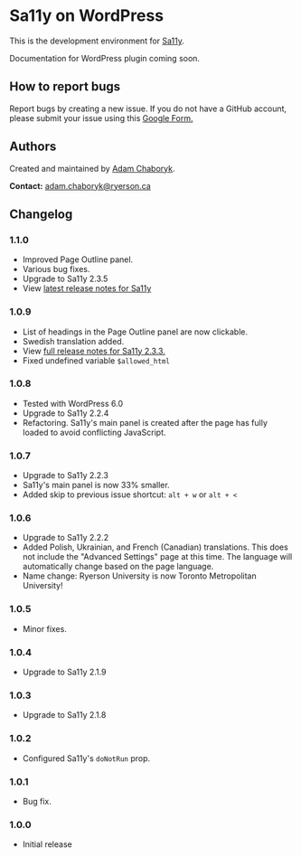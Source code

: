 # Sa11y on WordPress
This is the development environment for [Sa11y](https://github.com/ryersondmp/sa11y).

Documentation for WordPress plugin coming soon.

## How to report bugs
Report bugs by creating a new issue. If you do not have a GitHub account, please submit your issue using this [Google Form.](https://forms.gle/sjzK9XykETaoqZv99)

## Authors
Created and maintained by [Adam Chaboryk](https://github.com/adamchaboryk).

**Contact:** [adam.chaboryk@ryerson.ca](mailto:adam.chaboryk@ryerson.ca)

## Changelog

### 1.1.0
- Improved Page Outline panel.
- Various bug fixes.
- Upgrade to Sa11y 2.3.5
- View [latest release notes for Sa11y](https://github.com/ryersondmp/sa11y/releases/)

### 1.0.9
- List of headings in the Page Outline panel are now clickable.
- Swedish translation added.
- View [full release notes for Sa11y 2.3.3.](https://github.com/ryersondmp/sa11y/releases/tag/2.3.3)
- Fixed undefined variable `$allowed_html`

### 1.0.8
- Tested with WordPress 6.0
- Upgrade to Sa11y 2.2.4
- Refactoring. Sa11y's main panel is created after the page has fully loaded to avoid conflicting JavaScript.

### 1.0.7
- Upgrade to Sa11y 2.2.3
- Sa11y's main panel is now 33% smaller.
- Added skip to previous issue shortcut: `alt + w` or `alt + <`

### 1.0.6
- Upgrade to Sa11y 2.2.2
- Added Polish, Ukrainian, and French (Canadian) translations. This does not include the "Advanced Settings" page at this time. The language will automatically change based on the page language.
- Name change: Ryerson University is now Toronto Metropolitan University!

### 1.0.5
- Minor fixes.

### 1.0.4
- Upgrade to Sa11y 2.1.9

### 1.0.3
- Upgrade to Sa11y 2.1.8

### 1.0.2
- Configured Sa11y's `doNotRun` prop.

### 1.0.1
- Bug fix.

### 1.0.0
- Initial release
